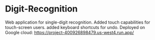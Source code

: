 # Digit-Recognition
Web application for single-digit recognition.
Added touch capabilities for touch-screen users.
added keyboard shortcuts for undo.
Deployed on Google cloud: https://project-400926898479.us-west4.run.app/
